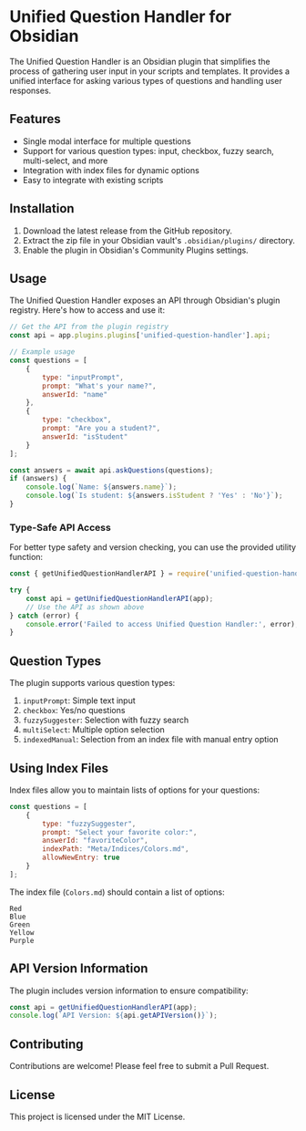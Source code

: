 # Unified Question Handler for Obsidian

The Unified Question Handler is an Obsidian plugin that simplifies the process of gathering user input in your scripts and templates. It provides a unified interface for asking various types of questions and handling user responses.

## Features

- Single modal interface for multiple questions
- Support for various question types: input, checkbox, fuzzy search, multi-select, and more
- Integration with index files for dynamic options
- Easy to integrate with existing scripts

## Installation

1. Download the latest release from the GitHub repository.
2. Extract the zip file in your Obsidian vault's `.obsidian/plugins/` directory.
3. Enable the plugin in Obsidian's Community Plugins settings.

## Usage

The Unified Question Handler exposes an API through Obsidian's plugin registry. Here's how to access and use it:

```javascript
// Get the API from the plugin registry
const api = app.plugins.plugins['unified-question-handler'].api;

// Example usage
const questions = [
    {
        type: "inputPrompt",
        prompt: "What's your name?",
        answerId: "name"
    },
    {
        type: "checkbox",
        prompt: "Are you a student?",
        answerId: "isStudent"
    }
];

const answers = await api.askQuestions(questions);
if (answers) {
    console.log(`Name: ${answers.name}`);
    console.log(`Is student: ${answers.isStudent ? 'Yes' : 'No'}`);
}
```

### Type-Safe API Access

For better type safety and version checking, you can use the provided utility function:

```javascript
const { getUnifiedQuestionHandlerAPI } = require('unified-question-handler/utils');

try {
    const api = getUnifiedQuestionHandlerAPI(app);
    // Use the API as shown above
} catch (error) {
    console.error('Failed to access Unified Question Handler:', error);
}
```

## Question Types

The plugin supports various question types:

1. `inputPrompt`: Simple text input
2. `checkbox`: Yes/no questions
3. `fuzzySuggester`: Selection with fuzzy search
4. `multiSelect`: Multiple option selection
5. `indexedManual`: Selection from an index file with manual entry option

## Using Index Files

Index files allow you to maintain lists of options for your questions:

```javascript
const questions = [
    {
        type: "fuzzySuggester",
        prompt: "Select your favorite color:",
        answerId: "favoriteColor",
        indexPath: "Meta/Indices/Colors.md",
        allowNewEntry: true
    }
];
```

The index file (`Colors.md`) should contain a list of options:
```
Red
Blue
Green
Yellow
Purple
```

## API Version Information

The plugin includes version information to ensure compatibility:

```javascript
const api = getUnifiedQuestionHandlerAPI(app);
console.log(`API Version: ${api.getAPIVersion()}`);
```

## Contributing

Contributions are welcome! Please feel free to submit a Pull Request.

## License

This project is licensed under the MIT License.
